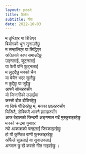 ```yaml
---
layout: post
title: बियोग
subtitle: गीत
date: 2022-10-03
---
```


म तृप्‍तिएर या रित्तिएर <br>
बियोगको धुन सुनाउदैछु <br>
म सम्हालिएर या सिद्धिएर <br>
अतितको काध समाउदैछु <br>
उठ्नलाई, जुट्नलाई <br>
या फेरी पनि फुट्नलाई <br>
म लुट्दैछु मनको चैन <br>
या बेचैन भएर सुत्दैछु <br>
म कुद्दैछु या जुद्दैछु <br>
आफ्नै सोचहरुसँग    <br>
यो जिन्दगीको लडाईंमा <br>
कस्तो दौड दौडिरहेछु <br>
या सिर्फ पौडिरहेछु म, मनका छालहरुसँग <br>
घिस्रिदै, ठोक्किदै आफ्नै हालहरुसँग <br>
आज बेहालको जिन्दगी अङ्गमाल गर्दै मुस्कुराइरहेछु <br>
मनको चन्द्रमा गुमाएर <br>
त्यो आकाशको चन्द्रलाई जिस्काइरहेछु <br>
हो यी कुण्ठित बाणी फुस्काइरहेछु <br>
आँफैले सुन्नलाई या सुनाउनलाई <br>
अन्जान छु खै कस्तो गीत गाइरहेछु ।<br>